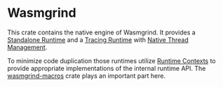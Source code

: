 # Wasmgrind
This crate contains the native engine of Wasmgrind. It provides a [Standalone Runtime](./wasmgrind/standalone_runtime.md) and a [Tracing Runtime](./wasmgrind/tracing_runtime.md) with [Native Thread Management](./wasmgrind/native_tmgmt.md).

To minimize code duplication those runtimes utilize [Runtime Contexts](./wasmgrind/runtime_contexts.md) to provide appropriate implementations of the internal runtime API. The [wasmgrind-macros](./wasmgrind_macros.md) crate plays an important part here.